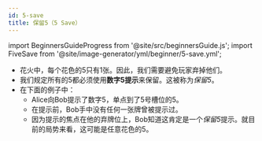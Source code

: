 ```yaml
---
id: 5-save
title: 保留5（5 Save）
---
```


import BeginnersGuideProgress from '@site/src/beginnersGuide.js';
import FiveSave from '@site/image-generator/yml/beginner/5-save.yml';

<BeginnersGuideProgress id="5-save" />

- 花火中，每个花色的5只有1张。因此，我们需要避免玩家弃掉他们。
- 我们规定所有的5都必须使用**数字5提示**来保留。这被称为*保留5*。
- 在下面的例子中：
  - Alice向Bob提示了数字5，单点到了5号槽位的5。
  - 在提示前，Bob手中没有任何一张牌曾被提示过。
  - 因为提示的焦点在他的弃牌位上，Bob知道这肯定是一个*保留5*提示。就目前的局势来看，这可能是任意花色的5。

<FiveSave />
